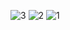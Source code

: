 ![3](https://github.com/user-attachments/assets/75feb17b-776e-4beb-98fa-a2401917d12e)
![2](https://github.com/user-attachments/assets/b0d74115-4a05-4691-b147-a03a561799c5)
![1](https://github.com/user-attachments/assets/384c69c1-af9e-4c16-bc7c-eff15ad2da7a)
